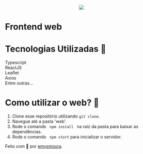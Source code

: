 <p align="center">
  <img src="/web/src/assets/logo.svg"/>
</p>

# Frontend web

# Tecnologias Utilizadas 🚀
Typescript</br>
ReactJS<br />
Leaflet<br />
Axios<br />
Entre outras...

# Como utilizar o web? 🤔
  1. Clone esse repositório utilizando <code>git clone</code>.
  2. Navegue até a pasta 'web'.
  3. Rode o comando <code> npm install </code> na raíz da pasta para baixar as dependências.
  4. Rode o comando <code> npm start</code> para inicializar o servidor.


Feito com 💜 por <a href="https://github.com/emysmoura/" target="_blank">emysmoura</a>.

